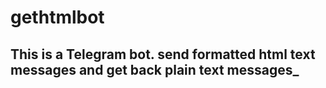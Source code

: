 # gethtmlbot

## This is a Telegram bot. send formatted html text messages and get back plain text messages_